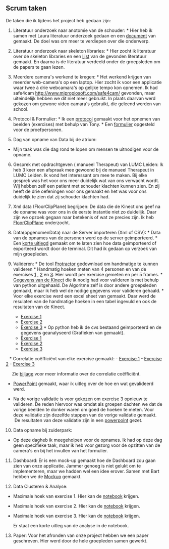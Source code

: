 ## Scrum taken
De taken die ik tijdens het project heb gedaan zijn:

  1. Literatuur onderzoek naar anotomie van de schouder:
    * Hier heb ik samen met Laura literatuur onderzoek gedaan en een [document](anatomieSchouder.pdf) van gemaakt.
      De doel was om meer te verdiepen over die onderwerp.
    
  2.  Literatuur onderzoek naar skeleton libraries:
    * Hier zocht ik literatuur over de skeleton libraries en een [lijst](LiteratuurLijst.xlsx) van de gevonden literatuur gemaakt. En daarna is de literatuur verdeeld onder de groepsleden om de papers te gaan lezen.
    
  3.  Meerdere camera's werkend te kregen: 
    * Het werkend krijgen van meerder web-camera's op een laptop. Hier zocht ik voor een applicatie waar twee à drie webcamara's op gelijke tempo kon opnemen. Ik had safe4cam http://www.mipropiosoft.com/safe4cam/ gevonden, maar uiteindelijk hebben we dit niet meer gebruikt. In plaats daarvan werd gekozen om gewone video camara's gebruikt, die geleend werden van school.
    
  4. Protocol & Formulier:
    * Ik een [protocol](ProtocolOpname.pdf) gemaakt voor het opnemen van beelden (exercises) met behulp van Tony.
    * Een [formulier](SteekproefFormulier.pdf) opgesteld voor de proefpersonen.
  
  5. Dag van opname van Data bij de atrium:
   * Mijn taak was die dag rond te lopen om mensen te uitnodigen voor de opname.
   
  6.  Gesprek met opdrachtgeven ( manueel Therapeut) van LUMC Leiden:
    Ik heb 3 keer een afspraak mee gewoond bij de manueel Therapeut in LUMC Leiden. Ik vond het interessant om mee te maken. Bij elke gesprek was het voor ons meer duidelijk wat van ons verwacht wordt.  Wij hebben zelf een patient met schouder klachten kunnen zien. En zij heeft de drie oefeningen voor ons gemaakt en het was voor ons duidelijk te zien dat zij schouder klachten had.
   
  7. Xml data (FloorClipPlane) begrijpen:
  De data die de Kinect ons geef na de opname was voor ons in de eerste instantie niet zo duidelijk. Daar zijn we opzoek gegaan naar betekenis of wat ze precies zijn.  Ik heb [FloorClipPlane](FloorClipPlane.pdf) onderzocht.
  8. Data(opgenomenData) naar de Server importeren (Xml of CSV):
    * Data van de opnames van de personen werd op de server geimporteerd.
    * Een [korte uitlegd](Terminal.pdf) gemaakt om te laten zien hoe data geimporteerd of exporteerd wordt door de terminal. Dit had ik gedaan op verzoek van mijn groepleden.
  
  9. Valideren:
    * De tool [Protractor](http://download.cnet.com/Protractor/3000-2053_4-10973644.html) gedownload om handmatige te kunnen valideren
    * Handmatig hoeken meten van 4 personen en van de exercises [1](P1E1-695.png) , [2](P4E2-095pj.png) en [3](P1E3-300pj.png). 
      Hier wordt per exercise gemeten en per 5 frames.
    * [Gegevens van de Kinect](DataKinect.ipynb) die ik nodig had voor valideren is met behulp van python uitgehaald.
      De Algoritme zelf is door andere groepsleden gemaakt, maar ik heb wel de nodige gegevens voor valideren gehaald.
    * Voor elke exercise werd een excel sheet van gemaakt. Daar werd de resulaten van de handmatige hoeken in een tabel ingevuld en ook de resultaten van de Kinect.
      - [Exercise 1](EX1DataVal.xlsx)
      - [Exercise 2](EX2DataValMeting.xlsx)
      - [Exercise 3](EX3DataValMeting.xlsx)
    * Op python heb ik de cvs bestaand geimporteerd en de gegevens geanalyseerd (Grafieken van gemaakt).
      - [Exercise 1](Ex1-Valideren.ipynb)
      - [Exercise 2](Ex2-Valideren.ipynb)
      - [Exercise 3](Ex3-Valideren.ipynb)
    
    * Correlatie coëfficiënt van elke exercise gemaakt:
      - [Exercise 1](CorelatieC_Ex1.png)
      - [Exercise 2](CorelatieC_Ex2.png)
      - [Exercise 3](CorelatieC_Ex3.png)
      
      Zie [bijlage](Correlatie.pdf) voor meer informatie over de correlatie coëfficiënt.
  * [PowerPoint](Valideren.pptx) gemaakt, waar ik uitleg over de hoe en wat gevalideerd werd.
    
  * Na de vorige validatie is voor gekozen om exercise 3 opnieuw te valideren.
    De reden hiervoor was omdat als groepen dachten we dat de vorige beelden te donker waren om goed de hoeken te meten.
    Voor deze validatie zijn dezelfde stappen van de vorige validatie gemaakt.
    De resultaten van deze validatie zijn in een [powerpoint](ZuiderParkValiderenOefening3-3.pdf) gezet.
    
10. Data opname bij zuiderpark:
  * Op deze  dagheb ik meegeholpen voor de opnames. Ik had op deze dag geen specifieke taak, maar ik heb voor gezorg voor de opzitten van de camera's en bij het invullen van het formulier.
  
 11. Dashboard:
 Er is een mock-up gemaakt hoe de Dashboard zou gaan zien van onze applicatie.
 Jammer genoeg is niet gelukt om te implementeren, maar we hadden wel een idee erover.
 Samen met Bart hebben we de [Mockup](DashBoard.pdf) gemaakt.
  
 12. Data Clusteren & Analyse:
  - Maximale hoek van exercise 1.
    Hier kan de [notebook](max_hoek_ex1.ipynb) krijgen.
  - Maximale hoek van exercise 2.
    Hier kan de [notebook](max_hoek_ex2.ipynb) krijgen.
  - Maximale hoek van exercise 3.
    Hier kan de [notebook](max_hoek_ex3.ipynb) krijgen.
    
    Er staat een korte uitleg van de analyse in de notebook.
    
  13. Paper:
    Voor het afronden van onze project hebben we een paper geschreven.
    Hier werd door de hele groepleden samen gewerkt.
   
   

    

  
    
    
      

    
 

